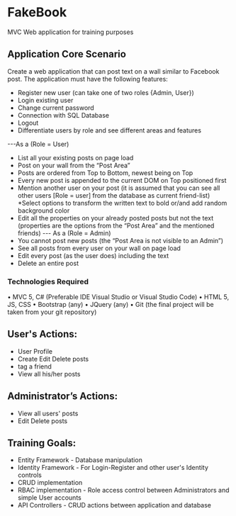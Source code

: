 # FakeBook
MVC Web application for training purposes

## Application Core Scenario
Create a web application that can post text on a wall similar to Facebook post. The application must have the following features:
*	Register new user (can take one of two roles {Admin, User})
*	Login existing user
*	Change current password
*	Connection with SQL Database
*	Logout
*	Differentiate users by role and see different areas and features

---As a (Role = User)
*	List all your existing posts on page load
*	Post on your wall from the “Post Area”
*	Posts are ordered from Top to Bottom, newest being on Top
*	Every new post is appended to the current DOM on Top positioned first
  *	Mention another user on your post (it is assumed that you can see all other users [Role = user] from the database as current friend-list)
  *Select options to transform the written text to bold or/and add random background color
*	Edit all the properties on your already posted posts but not the text (properties are the options from the “Post Area” and the mentioned friends)
---	As a (Role = Admin)
*	You cannot post new posts (the “Post Area is not visible to an Admin”)
*	See all posts from every user on your wall on page load
*	Edit every post (as the user does) including the text
*	Delete an entire post


### Technologies Required
•	MVC 5, C# (Preferable IDE Visual Studio or Visual Studio Code)
•	HTML 5, JS, CSS
•	Bootstrap (any)
•	JQuery (any)
•	Git (the final project will be taken from your git repository)

## User's Actions:
* User Profile
* Create Edit Delete posts
* tag a friend
* View all his/her posts

## Administrator’s Actions:
* View all users' posts
* Edit Delete posts

## Training Goals: 
* Entity Framework - Database manipulation
* Identity Framework - For Login-Register and other user's Identity controls
* CRUD implementation
* RBAC implementation - Role access control between Administrators and simple User accounts 
* API Controllers - CRUD actions between application and database
